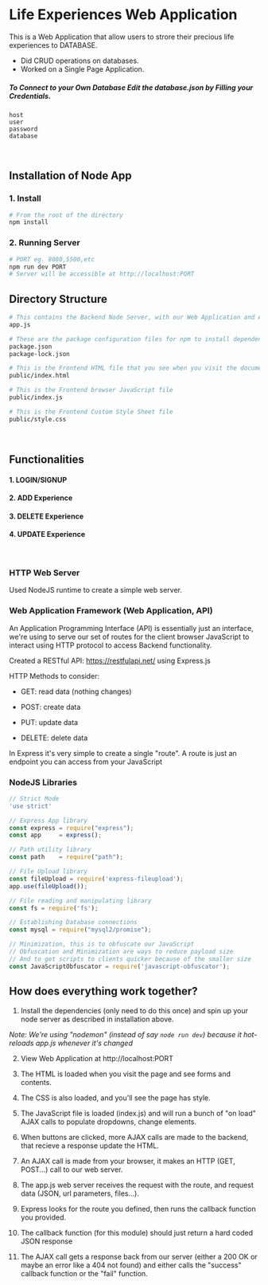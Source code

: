 # Life Experiences Web Application

This is a Web Application that allow users to strore their precious life experiences to DATABASE.

- Did CRUD operations on databases.
- Worked on a Single Page Application.

##### To Connect to your Own Database Edit the database.json by Filling your Credentials.

    host
    user
    password
    database


<br>

## Installation of Node App

### 1. Install

```Bash
# From the root of the directory
npm install
```

### 2. Running Server

```Bash
# PORT eg. 8080,5500,etc
npm run dev PORT
# Server will be accessible at http://localhost:PORT
```

## Directory Structure

```Bash
# This contains the Backend Node Server, with our Web Application and API
app.js

# These are the package configuration files for npm to install dependencies
package.json
package-lock.json

# This is the Frontend HTML file that you see when you visit the document root
public/index.html

# This is the Frontend browser JavaScript file
public/index.js

# This is the Frontend Custom Style Sheet file
public/style.css

```

<br>

## Functionalities

#### 1. LOGIN/SIGNUP
#### 2. ADD Experience
#### 3. DELETE Experience
#### 4. UPDATE Experience

<br>

### HTTP Web Server

Used NodeJS runtime to create a simple web server.

### Web Application Framework (Web Application, API)

An Application Programming Interface (API) is essentially just an interface, we're using to serve our set of routes for the client browser JavaScript to interact using HTTP protocol to access Backend functionality.

Created a RESTful API: https://restfulapi.net/ using Express.js

HTTP Methods to consider:

- GET: read data (nothing changes)

- POST: create data

- PUT: update data

- DELETE: delete data

In Express it's very simple to create a single "route". A route is just an endpoint you can access from your JavaScript

### NodeJS Libraries

```JavaScript
// Strict Mode
'use strict'

// Express App library
const express = require("express");
const app     = express();

// Path utility library
const path    = require("path");

// File Upload library
const fileUpload = require('express-fileupload');
app.use(fileUpload());

// File reading and manipulating library
const fs = require('fs');

// Establishing Database connections
const mysql = require("mysql2/promise");

// Minimization, this is to obfuscate our JavaScript
// Obfuscation and Minimization are ways to reduce payload size
// And to get scripts to clients quicker because of the smaller size
const JavaScriptObfuscator = require('javascript-obfuscator');
```

## How does everything work together?

1. Install the dependencies (only need to do this once) and spin up your node server as described in installation above.

_Note: We're using "nodemon" (instead of say `node run dev`) because it hot-reloads app.js whenever it's changed_

2. View Web Application at http://localhost:PORT

3. The HTML is loaded when you visit the page and see forms and contents.

4. The CSS is also loaded, and you'll see the page has style.

5. The JavaScript file is loaded (index.js) and will run a bunch of "on load" AJAX calls to populate dropdowns, change elements.

6. When buttons are clicked, more AJAX calls are made to the backend, that recieve a response update the HTML.

7. An AJAX call is made from your browser, it makes an HTTP (GET, POST...) call to our web server.

8. The app.js web server receives the request with the route, and request data (JSON, url parameters, files...).

9. Express looks for the route you defined, then runs the callback function you provided.

10. The callback function (for this module) should just return a hard coded JSON response

11. The AJAX call gets a response back from our server (either a 200 OK or maybe an error like a 404 not found) and either calls the "success" callback function or the "fail" function.
